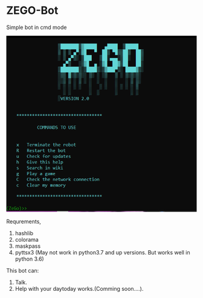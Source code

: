 # ZEGO-Bot
Simple bot in cmd mode

<img src="https://github.com/chenurawinrada/ZEGO-Bot/blob/main/zego.png">

Requrements,
1) hashlib
2) colorama
3) maskpass
4) pyttsx3 (May not work in python3.7 and up versions. But works well in python 3.6)

This bot can:
1) Talk.
2) Help with your daytoday works.(Comming soon....).
